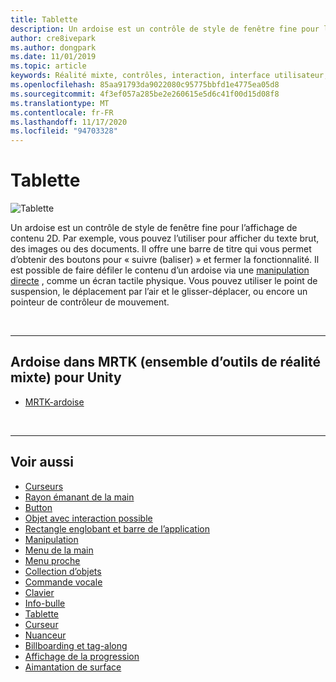 ```yaml
---
title: Tablette
description: Un ardoise est un contrôle de style de fenêtre fine pour l’affichage de contenu 2D.
author: cre8ivepark
ms.author: dongpark
ms.date: 11/01/2019
ms.topic: article
keywords: Réalité mixte, contrôles, interaction, interface utilisateur, expérience utilisateur, casque de réalité mixte, casque de réalité mixte, casque de réalité virtuelle, HoloLens, ardoise, MRTK, boîte à outils de réalité mixte
ms.openlocfilehash: 85aa91793da9022080c95775bbfd1e4775ea05d8
ms.sourcegitcommit: 4f3ef057a285be2e260615e5d6c41f00d15d08f8
ms.translationtype: MT
ms.contentlocale: fr-FR
ms.lasthandoff: 11/17/2020
ms.locfileid: "94703328"
---
```

# <a name="slate"></a>Tablette

![Tablette](images/UX_Hero_Slate.jpg)

Un ardoise est un contrôle de style de fenêtre fine pour l’affichage de contenu 2D. Par exemple, vous pouvez l’utiliser pour afficher du texte brut, des images ou des documents. Il offre une barre de titre qui vous permet d’obtenir des boutons pour « suivre (baliser) » et fermer la fonctionnalité. Il est possible de faire défiler le contenu d’un ardoise via une [manipulation directe](direct-manipulation.md#2d-slate-interaction) , comme un écran tactile physique. Vous pouvez utiliser le point de suspension, le déplacement par l’air et le glisser-déplacer, ou encore un pointeur de contrôleur de mouvement.

<br>

---

## <a name="slate-in-mrtk-mixed-reality-toolkit-for-unity"></a>Ardoise dans MRTK (ensemble d’outils de réalité mixte) pour Unity

* [MRTK-ardoise](https://microsoft.github.io/MixedRealityToolkit-Unity/Documentation/README_Slate.html)

<br>

---

## <a name="see-also"></a>Voir aussi

* [Curseurs](cursors.md)
* [Rayon émanant de la main](point-and-commit.md)
* [Button](button.md)
* [Objet avec interaction possible](interactable-object.md)
* [Rectangle englobant et barre de l’application](app-bar-and-bounding-box.md)
* [Manipulation](direct-manipulation.md)
* [Menu de la main](hand-menu.md)
* [Menu proche](near-menu.md)
* [Collection d’objets](object-collection.md)
* [Commande vocale](voice-input.md)
* [Clavier](keyboard.md)
* [Info-bulle](tooltip.md)
* [Tablette](slate.md)
* [Curseur](slider.md)
* [Nuanceur](shader.md)
* [Billboarding et tag-along](billboarding-and-tag-along.md)
* [Affichage de la progression](progress.md)
* [Aimantation de surface](surface-magnetism.md)
